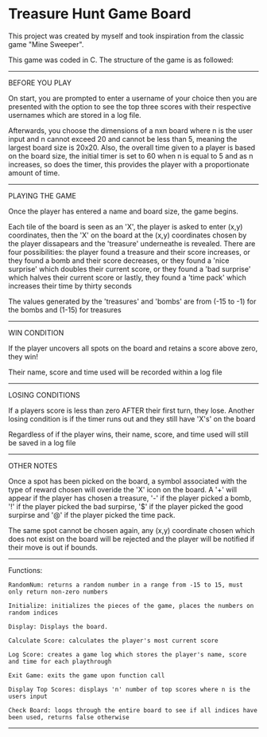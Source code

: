 # Treasure Hunt Game Board

This project was created by myself and took inspiration from the classic game "Mine Sweeper".

This game was coded in C. The structure of the game is as followed:

---------------------------------------------------------------------------------------------------------------------------------------------------------------------------------

BEFORE YOU PLAY

On start, you are prompted to enter a username of your choice then you are presented with the option to see the top three scores with their respective usernames which are stored in a log file.

Afterwards, you choose the dimensions of a nxn board where n is the user input and n cannot exceed 20 and cannot be less than 5, meaning the largest board size is 20x20. Also, the overall time given to a player is based on the board size, the initial timer is set to 60 when n is equal to 5 and as n increases, so does the timer, this provides the player with a proportionate amount of time.

---------------------------------------------------------------------------------------------------------------------------------------------------------------------------------

PLAYING THE GAME

Once the player has entered a name and board size, the game begins.

Each tile of the board is seen as an 'X', the player is asked to enter (x,y) coordinates, then the 'X' on the board at the (x,y) coordinates chosen by the player dissapears and the 'treasure' underneathe is revealed. There are four possibilities: the player found a treasure and their score increases, or they found a bomb and their score decreases, or they found a 'nice surprise' which doubles their current score, or they found a 'bad surprise' which halves their current score or lastly, they found a 'time pack' which increases their time by thirty seconds

The values generated by the 'treasures' and 'bombs' are from (-15 to -1) for the bombs and (1-15) for treasures

--------------------------------------------------------------------------------------------------------------------------------------------------------------------------------

WIN CONDITION

If the player uncovers all spots on the board and retains a score above zero, they win!

Their name, score and time used will be recorded within a log file

--------------------------------------------------------------------------------------------------------------------------------------------------------------------------------

LOSING CONDITIONS

If a players score is less than zero AFTER their first turn, they lose. Another losing condition is if the timer runs out and they still have 'X's' on the board

Regardless of if the player wins, their name, score, and time used will still be saved in a log file

--------------------------------------------------------------------------------------------------------------------------------------------------------------------------------

OTHER NOTES

Once a spot has been picked on the board, a symbol associated with the type of reward chosen will overide the 'X' icon on the board. A '+' will appear if the player has chosen a treasure, '-' if the player picked a bomb, '!' if the player picked the bad surpirse, '$' if the player picked the good surpirse and '@' if the player picked the time pack.

The same spot cannot be chosen again, any (x,y) coordinate chosen which does not exist on the board will be rejected and the player will be notified if their move is out if bounds.

--------------------------------------------------------------------------------------------------------------------------------------------------------------------------------

Functions:

	RandomNum: returns a random number in a range from -15 to 15, must only return non-zero numbers
	
	Initialize: initializes the pieces of the game, places the numbers on random indices
	
	Display: Displays the board. 
	
	Calculate Score: calculates the player's most current score
	
	Log Score: creates a game log which stores the player's name, score and time for each playthrough
	
	Exit Game: exits the game upon function call
	
	Display Top Scores: displays 'n' number of top scores where n is the users input
	
	Check Board: loops through the entire board to see if all indices have been used, returns false otherwise
  
--------------------------------------------------------------------------------------------------------------------------------------------------------------------------------
	








